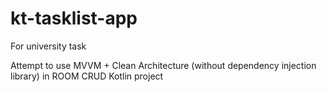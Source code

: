 # kt-tasklist-app
For university task

Attempt to use MVVM + Clean Architecture (without dependency injection library) in ROOM CRUD Kotlin project
